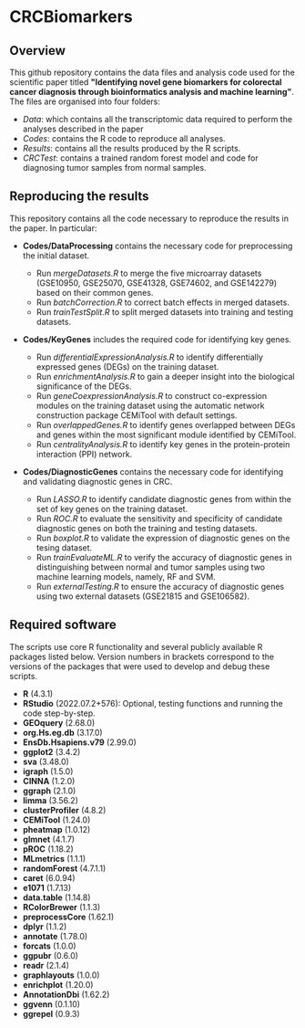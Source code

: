 # CRCBiomarkers

## Overview
This github repository contains the data files and analysis code used for the scientific paper titled **"Identifying novel gene biomarkers for colorectal cancer diagnosis through bioinformatics analysis and machine learning"**.
The files are organised into four folders:
 - *Data*: which contains all the transcriptomic data required to perform the analyses described in the paper
 - *Codes*: contains the R code to reproduce all  analyses.
 - *Results*: contains all the results produced by the R scripts.
 - *CRCTest*: contains a trained random forest model and code for diagnosing tumor samples from normal samples.

## Reproducing the results
This repository contains all the code necessary to reproduce the results in the paper. In particular:
 - **Codes/DataProcessing** contains the necessary code for preprocessing the initial dataset.
   - Run *mergeDatasets.R* to merge the five microarray datasets (GSE10950, GSE25070, GSE41328, GSE74602, and GSE142279) based on their common genes.
   - Run *batchCorrection.R* to correct batch effects in merged datasets.
   - Run *trainTestSplit.R* to split merged datasets into training and testing datasets.
   
 - **Codes/KeyGenes** includes the required code for identifying key genes.
   - Run *differentialExpressionAnalysis.R* to identify differentially expressed genes (DEGs) on the training dataset.
   - Run *enrichmentAnalysis.R* to gain a deeper insight into the biological significance of the DEGs.
   - Run *geneCoexpressionAnalysis.R* to construct co-expression modules on the training dataset using the automatic network construction package CEMiTool with default settings.
   - Run *overlappedGenes.R* to identify genes overlapped between DEGs and genes within the most significant module identified by CEMiTool.
   - Run *centralityAnalysis.R* to identify key genes in the protein-protein interaction (PPI) network.
   
 - **Codes/DiagnosticGenes** contains the necessary code for identifying and validating diagnostic genes in CRC.
   - Run *LASSO.R* to identify candidate diagnostic genes from within the set of key genes on the training dataset.
   - Run *ROC.R* to evaluate the sensitivity and specificity of candidate diagnostic genes on both the training and testing datasets.
   - Run *boxplot.R* to validate the expression of diagnostic genes on the tesing dataset.
   - Run *trainEvaluateML.R* to verify the accuracy of diagnostic genes in distinguishing between normal and tumor samples using two machine learning models, namely, RF and SVM.
   - Run *externalTesting.R* to ensure the accuracy of diagnostic genes using two external datasets (GSE21815 and GSE106582).
 
## Required software
The scripts use core R functionality and several publicly available R packages listed below. Version numbers in brackets correspond to the versions of the packages that were used to develop and debug these scripts.

 - **R** (4.3.1)
 - **RStudio** (2022.07.2+576): Optional, testing functions and running the code step-by-step.
 - **GEOquery** (2.68.0)
 - **org.Hs.eg.db** (3.17.0)
 - **EnsDb.Hsapiens.v79** (2.99.0)
 - **ggplot2** (3.4.2)
 - **sva** (3.48.0)
 - **igraph** (1.5.0)
 - **CINNA** (1.2.0)
 - **ggraph** (2.1.0)
 - **limma** (3.56.2)
 - **clusterProfiler** (4.8.2)
 - **CEMiTool** (1.24.0)
 - **pheatmap** (1.0.12)
 - **glmnet** (4.1.7)
 - **pROC** (1.18.2)
 - **MLmetrics** (1.1.1)
 - **randomForest** (4.7.1.1)
 - **caret** (6.0.94)
 - **e1071** (1.7.13)
 - **data.table** (1.14.8)
 - **RColorBrewer** (1.1.3)
 - **preprocessCore** (1.62.1)
 - **dplyr** (1.1.2)
 - **annotate** (1.78.0)
 - **forcats** (1.0.0)
 - **ggpubr** (0.6.0)
 - **readr** (2.1.4)
 - **graphlayouts** (1.0.0)
 - **enrichplot** (1.20.0)
 - **AnnotationDbi** (1.62.2)
 - **ggvenn** (0.1.10)
 - **ggrepel** (0.9.3)